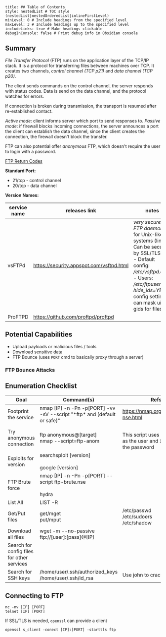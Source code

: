 ```table-of-contents
title: ## Table of Contents
style: nestedList # TOC style (nestedList|nestedOrderedList|inlineFirstLevel)
minLevel: 0 # Include headings from the specified level
maxLevel: 3 # Include headings up to the specified level
includeLinks: true # Make headings clickable
debugInConsole: false # Print debug info in Obsidian console
```

## Summary
*File Transfer Protocol* (FTP) runs on the application layer of the TCP/IP stack. It is a protocol for transferring files between machines over TCP. It creates two channels, *control channel (TCP p21)* and *data channel (TCP p20)*.

The client sends commands on the control channel, the server responds with status codes.
Data is send on the data channel, and the protocol watches for errors.

If connection is broken during transmission, the transport is resumed after re-established contact.

*Active mode*: client informs server which port to send responses to.
*Passive mode*: if firewall blocks incoming connections, the server announces a port the client can establish the data channel, since the client creates the connection, the firewall doesn't block the transfer.

FTP can also potential offer *anonymous* FTP, which doesn't require the user to login with a password.

[FTP Return Codes](https://en.wikipedia.org/wiki/List_of_FTP_server_return_codes)

**Standard Port:** 
- 21/tcp - control channel
- 20/tcp - data channel

**Version Names:** 

| service name | releases link                            | notes                                                                                                                                                                                                                  |
| ------------ | ---------------------------------------- | ---------------------------------------------------------------------------------------------------------------------------------------------------------------------------------------------------------------------- |
| vsFTPd       | https://security.appspot.com/vsftpd.html | *very secure FTP daemon*, for Unix-like systems (linux). Can be secured by SSL/TLS.<br>- Default config: */etc/vsftpd.conf*<br>- Users: */etc/ftpusers*<br>*hide_ids=YES* config setting can mask uid & gids for files |
| ProFTPD      | https://github.com/proftpd/proftpd       |                                                                                                                                                                                                                        |
## Potential Capabilities
- Upload payloads or malicious files / tools
- Download sensitive data
- FTP Bounce (uses `PORT` cmd to basically proxy through a server)

### FTP Bounce Attacks


## Enumeration Checklist

| Goal                                       | Command(s)                                                                 | Refs                                                                       |
| ------------------------------------------ | -------------------------------------------------------------------------- | -------------------------------------------------------------------------- |
| Footprint the service                      | nmap [IP] -n -Pn -p[PORT] -vv -sV --script "\*ftp\* and (default or safe)" | https://nmap.org/book/man-nse.html                                         |
| Try anonymous connection                   | ftp anonymous@[target]<br>nmap --script=ftp-anom                           | <br>This script uses `anonymous` as the user and `IEUser@` as the password |
| Exploits for version                       | searchsploit [version]<br><br>google [version]                             |                                                                            |
| FTP Brute force                            | nmap [IP] -n -Pn -p[PORT] --script ftp-brute.nse<br><br>hydra              |                                                                            |
| List All                                   | LIST -R                                                                    |                                                                            |
| Get/Put files                              | get/mget<br>put/mput                                                       | /etc/passwd<br>/etc/sudoers<br>/etc/shadow                                 |
| Download all files                         | wget -m --no-passive ftp://[user]:[pass]@[IP]                              |                                                                            |
| Search for config files for other services |                                                                            |                                                                            |
| Search for SSH keys                        | /home/user/.ssh/authorized_keys<br>/home/user/.ssh/id_rsa                  | Use john to crack keys?                                                    |
## Connecting to FTP
```shell
nc -nv [IP] [PORT]
telnet [IP] [PORT]
```
If SSL/TLS is needed, `openssl` can provide a client
```shell
openssl s_client -conect [IP]:[PORT] -starttls ftp
```
